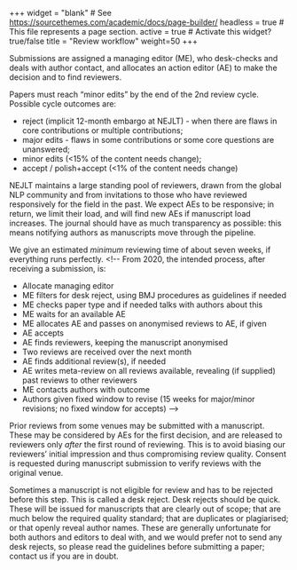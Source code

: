 +++
widget = "blank"  # See https://sourcethemes.com/academic/docs/page-builder/
headless = true  # This file represents a page section.
active = true  # Activate this widget? true/false
title = "Review workflow"
weight=50
+++

Submissions are assigned a managing editor (ME), who desk-checks and deals with author contact, and allocates an action editor (AE) to make the decision and to find reviewers.

Papers must reach “minor edits” by the end of the 2nd review cycle. Possible cycle outcomes are:

* reject (implicit 12-month embargo at NEJLT) - when there are flaws in core contributions or multiple contributions;
* major edits - flaws in some contributions or some core questions are unanswered;
* minor edits (<15% of the content needs change);
* accept / polish+accept (<1% of the content needs change)

NEJLT maintains a large standing pool of reviewers, drawn from the global NLP community and from invitations to those who have reviewed responsively for the field in the past. We expect AEs to be responsive; in return, we limit their load, and will find new AEs if manuscript load increases. The journal should have as much transparency as possible: this means notifying authors as manuscripts move through the pipeline.

We give an estimated _minimum_ reviewing time of about seven weeks, if everything runs perfectly. <!-- From 2020, the intended process, after receiving a submission, is:

* Allocate managing editor
* ME filters for desk reject, using BMJ procedures as guidelines if needed
* ME checks paper type and if needed talks with authors about this
* ME waits for an available AE
* ME allocates AE and passes on anonymised reviews to AE, if given
* AE accepts
* AE finds reviewers, keeping the manuscript anonymised
* Two reviews are received over the next month
* AE finds additional review(s), if needed
* AE writes meta-review on all reviews available, revealing (if supplied) past reviews to other reviewers
* ME contacts authors with outcome
* Authors given fixed window to revise (15 weeks for major/minor revisions; no fixed window for accepts) -->

Prior reviews from some venues may be submitted with a manuscript. These may be considered by AEs for the first decision, and are released to reviewers only _after_ the first round of reviewing. This is to avoid biasing our reviewers’ initial impression and thus compromising review quality. Consent is requested during manuscript submission to verify reviews with the original venue.

Sometimes a manuscript is not eligible for review and has to be rejected before this step. This is called a desk reject. Desk rejects should be quick. These will be issued for manuscripts that are clearly out of scope; that are much below the required quality standard; that are duplicates or plagiarised; or that openly reveal author names. These are generally unfortunate for both authors and editors to deal with, and we would prefer not to send any desk rejects, so please read the guidelines before submitting a paper; contact us if you are in doubt.
